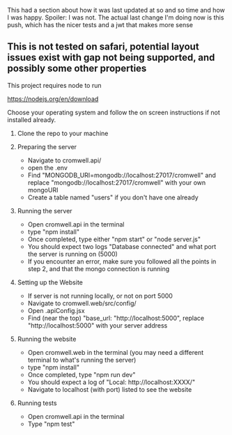 This had a section about how it was last updated at so and so time and how I was happy. Spoiler: I was not.
The actual last change I'm doing now is this push, which has the nicer tests and a jwt that makes more sense

## This is not tested on safari, potential layout issues exist with gap not being supported, and possibly some other properties

This project requires node to run

https://nodejs.org/en/download

Choose your operating system and follow the on screen instructions if not installed already.

1. Clone the repo to your machine

2. Preparing the server
	- Navigate to cromwell.api/
	- open the .env
	- Find "MONGODB_URI=mongodb://localhost:27017/cromwell" and replace "mongodb://localhost:27017/cromwell" with your own mongoURI
	- Create a table named "users" if you don't have one already

3. Running the server
	- Open cromwell.api in the terminal
	- type "npm install"
	- Once completed, type either "npm start" or "node server.js" 
	- You should expect two logs  "Database connected" and what port the server is running on (5000)
	- If you encounter an error, make sure you followed all the points in step 2, and that the mongo connection is running


4. Setting up the Website
	- If server is not running locally, or not on port 5000
	- Navigate to cromwell.web/src/config/
	- Open .apiConfig.jsx
	- Find (near the top) "base_url: "http://localhost:5000", replace "http://localhost:5000" with your server address

5. Running the website
	- Open cromwell.web in the terminal (you may need a different terminal to what's running the server)
	- type "npm install"
	- Once completed, type "npm run dev"
	- You should expect a log of "Local: http://localhost:XXXX/"
	- Navigate to localhost (with port) listed to see the website

6. Running tests
	- Open cromwell.api in the terminal
	- Type "npm test"
